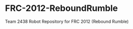 FRC-2012-ReboundRumble
======================

Team 2438 Robot Repository for FRC 2012 (Rebound Rumble)